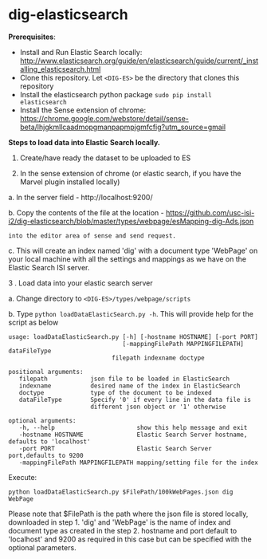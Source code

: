 dig-elasticsearch
=================
<b>Prerequisites</b>:
* Install and Run Elastic Search locally: http://www.elasticsearch.org/guide/en/elasticsearch/guide/current/_installing_elasticsearch.html
* Clone this repository. Let ```<DIG-ES>``` be the directory that clones this repository
* Install the elasticsearch python package
 ```sudo pip install elasticsearch```
* Install the Sense extension of chrome: https://chrome.google.com/webstore/detail/sense-beta/lhjgkmllcaadmopgmanpapmpjgmfcfig?utm_source=gmail

<b>Steps to load data into Elastic Search locally.</b>

  1. Create/have ready the dataset to be uploaded to ES

  2. In the sense extension of chrome (or elastic search, if you have the Marvel plugin installed locally)

  a. In the server field - http://localhost:9200/ 
  
  b. Copy the contents of the file at the location -           https://github.com/usc-isi-i2/dig-elasticsearch/blob/master/types/webpage/esMapping-dig-Ads.json
  
    into the editor area of sense and send request.
  
   c. This will create an index named 'dig' with  a document type 'WebPage' on your local machine with all the settings and           mappings as we have on the Elastic Search ISI server.
  
  
3 . Load data into your elastic search server

   a. Change directory to ```<DIG-ES>/types/webpage/scripts```
   
   b. Type ```python loadDataElasticSearch.py -h```. This will provide help for the script as below
   ```
   usage: loadDataElasticSearch.py [-h] [-hostname HOSTNAME] [-port PORT]
                                   [-mappingFilePath MAPPINGFILEPATH] dataFileType
                                filepath indexname doctype

   positional arguments:
      filepath            json file to be loaded in ElasticSearch
      indexname           desired name of the index in ElasticSearch
      doctype             type of the document to be indexed
      dataFileType        Specify '0' if every line in the data file is
                          different json object or '1' otherwise

   optional arguments:
      -h, --help                       show this help message and exit
      -hostname HOSTNAME               Elastic Search Server hostname, defaults to 'localhost'
      -port PORT                       Elastic Search Server port,defaults to 9200
      -mappingFilePath MAPPINGFILEPATH mapping/setting file for the index
   ```

  Execute:

    
    python loadDataElasticSearch.py $FilePath/100kWebPages.json dig WebPage
    

  Please note that $FilePath is the path where the json file is stored locally, downloaded in step 1.
    'dig' and 'WebPage' is the name of index and document type as created in the step 2.
    hostname and port default to 'localhost' and 9200 as required in this case but can be specified with the optional parameters.
